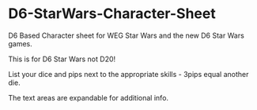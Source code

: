 D6-StarWars-Character-Sheet
===========================

D6 Based Character sheet for WEG Star Wars and the new D6 Star Wars games.

This is for D6 Star Wars not D20!

List your dice and pips next to the appropriate skills -  3pips equal another die.

The text areas are expandable for additional info.  
